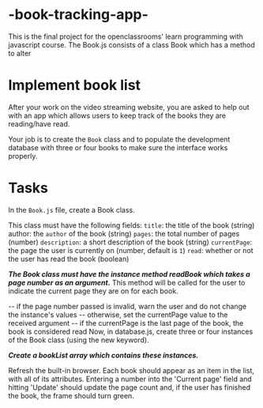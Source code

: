 # -book-tracking-app-
This is the final project for the openclassrooms' learn programming with javascript course. The Book.js consists of a class Book which has a method to alter

# Implement book list

After your work on the video streaming website, you are asked to help out with an app which allows users to keep track of the books they are reading/have read.

Your job is to create the `Book` class and to populate the development database with three or four books to make sure the interface works properly.

# Tasks

In the `Book.js` file, create a Book class.

This class must have the following fields: `title`: the title of the book (string) author: the `author` of the book (string) `pages`: the total number of pages (number) `description`: a short description of the book (string) `currentPage`: the page the user is currently on (number, default is `1`) `read`: whether or not the user has read the book (boolean)

**_The Book class must have the instance method readBook which takes a page number as an argument._** This method will be called for the user to indicate the current page they are on for each book.

-- if the page number passed is invalid, warn the user and do not change the instance's values
-- otherwise, set the currentPage value to the received argument
-- if the currentPage is the last page of the book, the book is considered read
Now, in database.js, create three or four instances of the Book class (using the new keyword).

**_Create a bookList array which contains these instances._**

Refresh the built-in browser. Each book should appear as an item in the list, with all of its attributes. Entering a number into the 'Current page' field and hitting 'Update' should update the page count and, if the user has finished the book, the frame should turn green.
